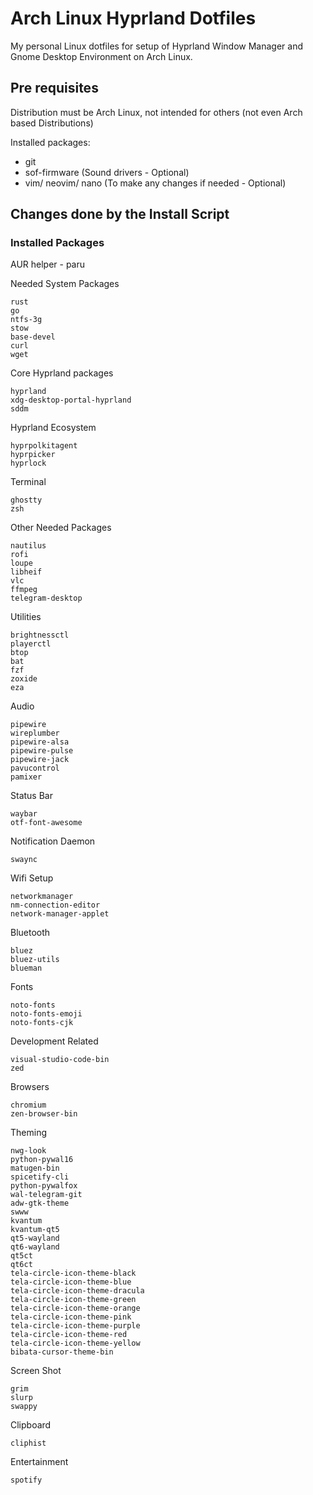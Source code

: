 # Arch Linux Hyprland Dotfiles

My personal Linux dotfiles for setup of Hyprland Window Manager and Gnome Desktop Environment on Arch Linux.

## Pre requisites

Distribution must be Arch Linux, not intended for others (not even Arch based Distributions)

Installed packages:

- git
- sof-firmware (Sound drivers - Optional)
- vim/ neovim/ nano (To make any changes if needed - Optional)

## Changes done by the Install Script

### Installed Packages

AUR helper - paru

Needed System Packages

```
rust
go
ntfs-3g
stow
base-devel
curl
wget
```

Core Hyprland packages

```
hyprland
xdg-desktop-portal-hyprland
sddm
```

Hyprland Ecosystem

```
hyprpolkitagent
hyprpicker
hyprlock
```

Terminal

```
ghostty
zsh
```

Other Needed Packages

```
nautilus
rofi
loupe
libheif
vlc
ffmpeg
telegram-desktop
```

Utilities

```
brightnessctl
playerctl
btop
bat
fzf
zoxide
eza
```

Audio

```
pipewire
wireplumber
pipewire-alsa
pipewire-pulse
pipewire-jack
pavucontrol
pamixer
```

Status Bar

```
waybar
otf-font-awesome
```

Notification Daemon

```
swaync
```

Wifi Setup

```
networkmanager
nm-connection-editor
network-manager-applet
```

Bluetooth

```
bluez
bluez-utils
blueman
```

Fonts

```
noto-fonts
noto-fonts-emoji
noto-fonts-cjk
```

Development Related

```
visual-studio-code-bin
zed
```

Browsers

```
chromium
zen-browser-bin
```

Theming

```
nwg-look
python-pywal16
matugen-bin
spicetify-cli
python-pywalfox
wal-telegram-git
adw-gtk-theme
swww
kvantum
kvantum-qt5
qt5-wayland
qt6-wayland
qt5ct
qt6ct
tela-circle-icon-theme-black
tela-circle-icon-theme-blue
tela-circle-icon-theme-dracula
tela-circle-icon-theme-green
tela-circle-icon-theme-orange
tela-circle-icon-theme-pink
tela-circle-icon-theme-purple
tela-circle-icon-theme-red
tela-circle-icon-theme-yellow
bibata-cursor-theme-bin
```

Screen Shot

```
grim
slurp
swappy
```

Clipboard

```
cliphist
```

Entertainment

```
spotify
```
